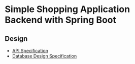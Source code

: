 # Simple Shopping Application Backend with Spring Boot

## Design

- [API Specification](documents/design/api.md)
- [Database Design Specification](documents/design/database.md)


